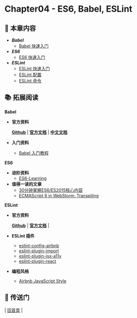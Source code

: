 # Chapter04 - ES6, Babel, ESLint

## :book: 本章内容

- ***Babel***
  - [Babel 快速入门](babel/babel-quickstart.html)
- ***ES6***
  - [ES6 快速入门](es6/es6-quickstart.html)
- ***ESLint***
  - [ESLint 快速入门](eslint/eslint-quickstart.html)
  - [ESLint 配置](eslint/eslint-configuration.html)
  - [ESLint 命令](eslint/eslint-command.html)

## :books: 拓展阅读

**Babel**

- **官方资料**

  [**Github**](https://github.com/babel/babel) | [**官方文档**](http://babeljs.io/) | [**中文文档**](https://github.com/thejameskyle/babel-handbook/blob/master/translations/zh-Hans/user-handbook.md)

- **入门资料**
  - [Babel 入门教程](http://www.ruanyifeng.com/blog/2016/01/babel.html)

**ES6**

- **进阶资料**
  - [ES6-Learning](https://github.com/ericdouglas/ES6-Learning)
- **值得一读的文章**
  - [30分钟掌握ES6/ES2015核心内容](http://www.jianshu.com/p/ebfeb687eb70)
  - [ECMAScript 6 in WebStorm: Transpiling](https://blog.jetbrains.com/webstorm/2015/05/ecmascript-6-in-webstorm-transpiling/)

**ESLint**

- **官方资料**

  [**Github**](https://github.com/eslint/eslint) | [**官方文档**](https://eslint.org/) |

- **ESLint 插件**

  - [eslint-config-airbnb](https://www.npmjs.com/package/eslint-config-airbnb)
  - [eslint-plugin-import](https://github.com/benmosher/eslint-plugin-import)
  - [eslint-plugin-jsx-a11y](https://github.com/evcohen/eslint-plugin-jsx-a11y)
  - [eslint-plugin-react](https://github.com/yannickcr/eslint-plugin-react)

- **编程风格**

  - [Airbnb JavaScript Style](https://github.com/airbnb/javascript)

## :door: 传送门

| [回首頁](https://github.com/dunwu/react-step-by-step/tree/master/docs) |
